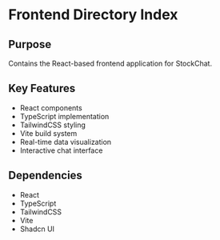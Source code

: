 # Frontend Directory Index

## Purpose
Contains the React-based frontend application for StockChat.

## Key Features
- React components
- TypeScript implementation
- TailwindCSS styling
- Vite build system
- Real-time data visualization
- Interactive chat interface

## Dependencies
- React
- TypeScript
- TailwindCSS
- Vite
- Shadcn UI 
